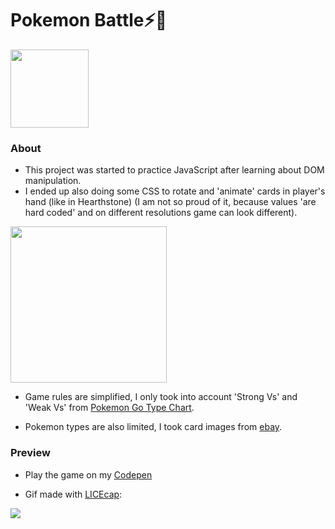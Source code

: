 # Pokemon Battle⚡🥊
<img src="https://media.giphy.com/media/AFdcYElkoNAUE/giphy.gif?cid=790b761170a24477f134b20ed2311d12338d8374490d77cf&rid=giphy.gif" width="125px">

### About
* This project was started to practice JavaScript after learning about DOM manipulation.
* I ended up also doing some CSS to rotate and 'animate' cards in player's hand (like in Hearthstone) (I am not so proud of it, because values 'are hard coded' and on different resolutions game can look different).

<a href="https://html5gamedevelopment.com/hearthstone-card-effect-in-css/" target="_blank"> <img src="https://html5gamedevelopment.com/wp-content/uploads/2017/10/Hearthstone-card-effect-in-CSS-tweet-screenshot.png" width="250px"> </a>

* Game rules are simplified, I only took into account 'Strong Vs' and 'Weak Vs' from <a href="https://www.vg247.com/pokemon-go-type-chart-strength-weakness-effectiveness-counters" target="_blank">Pokemon Go Type Chart</a>.

* Pokemon types are also limited, I took card images from <a href="https://www.ebay.com/itm/254769583675?_trkparms=ispr%3D1&hash=item3b5173563b:g:r2oAAOSwutVfpBW2&amdata=enc%3AAQAGAAACkPYe5NmHp%252B2JMhMi7yxGiTJkPrKr5t53CooMSQt2orsSg3Ye8yTWgOW7pmE1t838doO7IH3BaOornLWe3ahgYQhLOQJP00MSVZpsJaF0hOH1xp9DweMDCPsRb%252BAw6EnvJ2kkbsZV9cWKGvRh0TXk7aD5dYlxEpEjA590lv1%252ByHum%252Fa0jEou6DHNj%252BrpBroL6%252BugupZbYaGap9TjmC4aRk8CHX1oiDQdVTrg0QlSFvB8Bl%252FH4UWMx5UABXl%252BK8HQX74QNEEu44rI%252BOT%252BVV5eswsqwJZOkhT2psWaY%252FMjDqQA7ZRk1Y2Z8TXkC8VCrTcU3qRJfEH7TthfSdHg6BMk27QiQ5VjA%252BHJ7U%252Fbltm4rgWGJtSxgX4xYChW3r3PXvW2Q3BDG9D8NfcE9qkNr0wNaT6aYUUK6Oqtto%252B8u2pWat4jUpFuCgosx1aIJ%252Fe%252BEYnPFFJF3TcshVpc3WulDD%252FKZCI%252Fwkeg92UrYszGc8pDg2yW1ct7SfFNdRmjwc6e051FAYRRzUY9AkYIxKSSsqprGv2YuQIF1YQKEiUDhHI%252BzprJWGUc061%252BPt9BS06Xmfc8Vdp4Pt%252F%252B0zz1Wzx%252FbpIdMDSGXqKN%252FfHFSa7ysC9U%252BGj3B0uikGl%252FwKhz1oxLjJBH3qDZq2DEVNeoCBuIYA2WJsetJ5nlwnKW3w3hccVudoxx%252BpFT2CKLnb7AdhALcUMM0gcTdTWHelvajG%252F%252FcMUMoOmuPlOShbO9iEoFfy8R9TlBssueFnDA3KPlu6az3lGs7PC9jVSkB5uoAR8r4Cfpyu3FngKXfuRaidlkNOKWGofQG2dJT2KtS32l%252BrD3qt9Axu28Wpa4WucYnuV%252FPkLo12aI%252FMJO60i876bEeeEbn4ZH1%7Campid%3APL_CLK%7Cclp%3A2334524" target="_blank">ebay</a>.

### Preview

* Play the game on my  <a href="https://codepen.io/zakrzewskib/pen/wveWQVy">Codepen</a>

* Gif made with <a href="https://www.cockos.com/licecap/" target="_blank">LICEcap</a>:

<img src="https://github.com/zakrzewskib/Pokemon-Battle/blob/master/screenshots/preview.gif">

